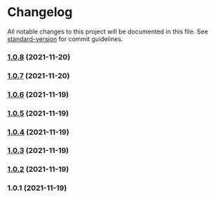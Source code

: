 # Changelog

All notable changes to this project will be documented in this file. See [standard-version](https://github.com/conventional-changelog/standard-version) for commit guidelines.

### [1.0.8](https://github.com/daliborgogic/nuxt3-interpolation/compare/v1.0.7...v1.0.8) (2021-11-20)

### [1.0.7](https://github.com/daliborgogic/nuxt3-interpolation/compare/v1.0.6...v1.0.7) (2021-11-20)

### [1.0.6](https://github.com/daliborgogic/nuxt3-interpolation/compare/v1.0.5...v1.0.6) (2021-11-19)

### [1.0.5](https://github.com/daliborgogic/nuxt3-interpolation/compare/v1.0.4...v1.0.5) (2021-11-19)

### [1.0.4](https://github.com/daliborgogic/nuxt3-interpolation/compare/v1.0.3...v1.0.4) (2021-11-19)

### [1.0.3](https://github.com/daliborgogic/nuxt3-interpolation/compare/v1.0.2...v1.0.3) (2021-11-19)

### [1.0.2](https://github.com/daliborgogic/nuxt3-interpolation/compare/v1.0.1...v1.0.2) (2021-11-19)

### 1.0.1 (2021-11-19)
